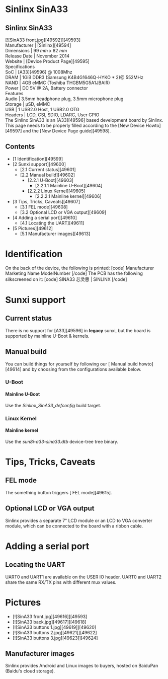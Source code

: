 # Sinlinx SinA33
Sinlinx SinA33  
---  
[![SinA33 front.jpg][49592]][49593]  
Manufacturer |  [Sinlinx][49594]  
Dimensions |  99 _mm_ x 82 _mm_  
Release Date |  November 2014   
Website |  [Device Product Page][49595]  
Specifications   
SoC |  [A33][49596] @ 1008Mhz   
DRAM |  1GiB DDR3 (Samsung K4B4G1646Q-HYKO * 2)@ 552MHz   
NAND |  4GB eMMC (Toshiba THGBM5G5A1JBAIR)   
Power |  DC 5V @ 2A, Battery connector   
Features   
Audio |  3.5mm headphone plug, 3.5mm microphone plug   
Storage |  µSD, eMMC   
USB |  1 USB2.0 Host, 1 USB2.0 OTG   
Headers |  LCD, CSI, SDIO, LDARC, User GPIO   
The Sinlinx SinA33 is an [A33][49596] based development board by Sinlinx. 
This page needs to be properly filled according to the [New Device Howto][49597] and the [New Device Page guide][49598].
## Contents
  * [1 Identification][49599]
  * [2 Sunxi support][49600]
    * [2.1 Current status][49601]
    * [2.2 Manual build][49602]
      * [2.2.1 U-Boot][49603]
        * [2.2.1.1 Mainline U-Boot][49604]
      * [2.2.2 Linux Kernel][49605]
        * [2.2.2.1 Mainline kernel][49606]
  * [3 Tips, Tricks, Caveats][49607]
    * [3.1 FEL mode][49608]
    * [3.2 Optional LCD or VGA output][49609]
  * [4 Adding a serial port][49610]
    * [4.1 Locating the UART][49611]
  * [5 Pictures][49612]
    * [5.1 Manufacturer images][49613]

# Identification
On the back of the device, the following is printed: 
[code] 
    Manufacturer Marketing Name
    ModelNumber
[/code]
The PCB has the following silkscreened on it: 
[code] 
    SINA33 芯灵思 | SINLINX
[/code]
# Sunxi support
## Current status
There is no support for [A33][49596] in **legacy** sunxi, but the board is supported by mainline U-Boot & kernels. 
## Manual build
You can build things for yourself by following our [ Manual build howto][49614] and by choosing from the configurations available below. 
### U-Boot
#### Mainline U-Boot
Use the _Sinlinx_SinA33_defconfig_ build target. 
### Linux Kernel
#### Mainline kernel
Use the _sun8i-a33-sina33.dtb_ device-tree tree binary. 
# Tips, Tricks, Caveats
## FEL mode
The something button triggers [ FEL mode][49615]. 
## Optional LCD or VGA output
Sinlinx provides a separate 7" LCD module or an LCD to VGA converter module, which can be connected to the board with a ribbon cable. 
# Adding a serial port
## Locating the UART
UART0 and UART1 are available on the USER IO header. UART0 and UART2 share the same RX/TX pins with different mux values. 
# Pictures
  * [![SinA33 front.jpg][49616]][49593]
  * [![SinA33 back.jpg][49617]][49618]
  * [![SinA33 buttons 1.jpg][49619]][49620]
  * [![SinA33 buttons 2.jpg][49621]][49622]
  * [![SinA33 buttons 3.jpg][49623]][49624]

## Manufacturer images
Sinlinx provides Android and Linux images to buyers, hosted on BaiduPan (Baidu's cloud storage).
